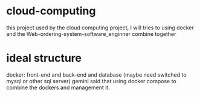 # cloud-computing
this project used by the cloud computing project, I will tries to using docker and the Web-ordering-system-software_enginner combine together

# ideal structure
docker: front-end and back-end and database (maybe need switched to mysql or other sql server)
gemini said that using docker compose to combine the dockers and management it.